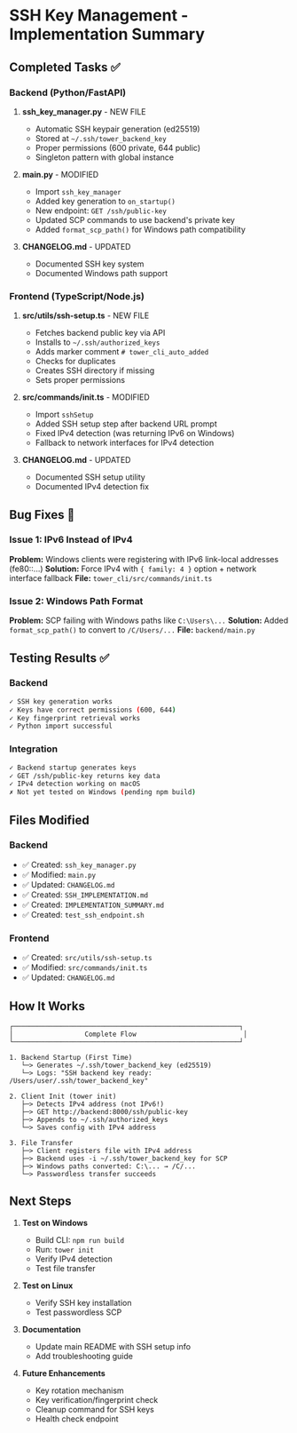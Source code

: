 # SSH Key Management - Implementation Summary

## Completed Tasks ✅

### Backend (Python/FastAPI)

1. **ssh_key_manager.py** - NEW FILE
   - Automatic SSH keypair generation (ed25519)
   - Stored at `~/.ssh/tower_backend_key`
   - Proper permissions (600 private, 644 public)
   - Singleton pattern with global instance

2. **main.py** - MODIFIED
   - Import `ssh_key_manager`
   - Added key generation to `on_startup()`
   - New endpoint: `GET /ssh/public-key`
   - Updated SCP commands to use backend's private key
   - Added `format_scp_path()` for Windows path compatibility

3. **CHANGELOG.md** - UPDATED
   - Documented SSH key system
   - Documented Windows path support

### Frontend (TypeScript/Node.js)

1. **src/utils/ssh-setup.ts** - NEW FILE
   - Fetches backend public key via API
   - Installs to `~/.ssh/authorized_keys`
   - Adds marker comment `# tower_cli_auto_added`
   - Checks for duplicates
   - Creates SSH directory if missing
   - Sets proper permissions

2. **src/commands/init.ts** - MODIFIED
   - Import `sshSetup`
   - Added SSH setup step after backend URL prompt
   - Fixed IPv4 detection (was returning IPv6 on Windows)
   - Fallback to network interfaces for IPv4 detection

3. **CHANGELOG.md** - UPDATED
   - Documented SSH setup utility
   - Documented IPv4 detection fix

## Bug Fixes 🐛

### Issue 1: IPv6 Instead of IPv4
**Problem:** Windows clients were registering with IPv6 link-local addresses (fe80::...)
**Solution:** Force IPv4 with `{ family: 4 }` option + network interface fallback
**File:** `tower_cli/src/commands/init.ts`

### Issue 2: Windows Path Format
**Problem:** SCP failing with Windows paths like `C:\Users\...`
**Solution:** Added `format_scp_path()` to convert to `/C/Users/...`
**File:** `backend/main.py`

## Testing Results ✅

### Backend
```bash
✓ SSH key generation works
✓ Keys have correct permissions (600, 644)
✓ Key fingerprint retrieval works
✓ Python import successful
```

### Integration
```bash
✓ Backend startup generates keys
✓ GET /ssh/public-key returns key data
✓ IPv4 detection working on macOS
✗ Not yet tested on Windows (pending npm build)
```

## Files Modified

### Backend
- ✅ Created: `ssh_key_manager.py`
- ✅ Modified: `main.py`
- ✅ Updated: `CHANGELOG.md`
- ✅ Created: `SSH_IMPLEMENTATION.md`
- ✅ Created: `IMPLEMENTATION_SUMMARY.md`
- ✅ Created: `test_ssh_endpoint.sh`

### Frontend
- ✅ Created: `src/utils/ssh-setup.ts`
- ✅ Modified: `src/commands/init.ts`
- ✅ Updated: `CHANGELOG.md`

## How It Works

```
┌─────────────────────────────────────────────────────────┐
│                  Complete Flow                           │
└─────────────────────────────────────────────────────────┘

1. Backend Startup (First Time)
   └─> Generates ~/.ssh/tower_backend_key (ed25519)
   └─> Logs: "SSH backend key ready: /Users/user/.ssh/tower_backend_key"

2. Client Init (tower init)
   ├─> Detects IPv4 address (not IPv6!)
   ├─> GET http://backend:8000/ssh/public-key
   ├─> Appends to ~/.ssh/authorized_keys
   └─> Saves config with IPv4 address

3. File Transfer
   ├─> Client registers file with IPv4 address
   ├─> Backend uses -i ~/.ssh/tower_backend_key for SCP
   ├─> Windows paths converted: C:\... → /C/...
   └─> Passwordless transfer succeeds
```

## Next Steps

1. **Test on Windows**
   - Build CLI: `npm run build`
   - Run: `tower init`
   - Verify IPv4 detection
   - Test file transfer

2. **Test on Linux**
   - Verify SSH key installation
   - Test passwordless SCP

3. **Documentation**
   - Update main README with SSH setup info
   - Add troubleshooting guide

4. **Future Enhancements**
   - Key rotation mechanism
   - Key verification/fingerprint check
   - Cleanup command for SSH keys
   - Health check endpoint
